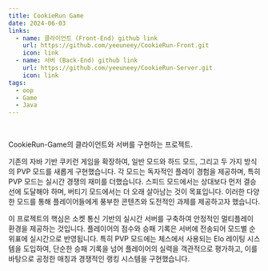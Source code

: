 ```yaml
---
title: CookieRun Game
date: 2024-06-03
links:
  - name: 클라이언트 (Front-End) github link
    url: https://github.com/yeeuneey/CookieRun-Front.git
    icon: link
  - name: 서버 (Back-End) github link
    url: https://github.com/yeeuneey/CookieRun-Server.git
    icon: link
tags:
  - oop
  - Game
  - Java
---
```


<br>

CookieRun-Game의 클라이언트와 서버를 구현하는 프로젝트.

<!--more-->

기존의 자바 기반 쿠키런 게임을 확장하여, 일반 모드와 하드 모드, 그리고 두 가지 방식의 PVP 모드를 새롭게 구현했습니다.  각 모드는 독자적인 플레이 경험을 제공하며, 특히 PVP 모드는 실시간 경쟁의 재미를 더했습니다. 스피드 모드에서는 상대보다 먼저 결승선에 도달해야 하며, 버티기 모드에서는 더 오래 살아남는 것이 목표입니다. 이러한 다양한 모드를 통해 플레이어들에게 풍부한 콘텐츠와 도전적인 과제를 제공하고자 했습니다.

이 프로젝트의 핵심은 소켓 통신 기반의 실시간 서버를 구축하여 안정적인 멀티플레이 환경을 제공하는 것입니다.  플레이어의 점수와 승패 기록은 서버에 전송되어 모드별 순위표에 실시간으로 반영됩니다. 특히 PVP 모드에는 체스에서 사용되는 Elo 레이팅 시스템을 도입하여, 단순한 승패 기록을 넘어 플레이어의 실력을 객관적으로 평가하고, 이를 바탕으로 공정한 매칭과 경쟁적인 랭킹 시스템을 구현했습니다.